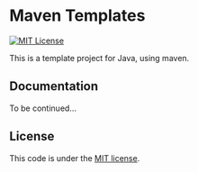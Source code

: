
Maven Templates
===============

[![MIT License](https://img.shields.io/github/license/Scott-Lau/maven-templates)][license]

This is a template project for Java, using maven.

Documentation
-------------

To be continued...

License
-------
This code is under the [MIT license][license].


[home]: https://github.com/Scott-Lau/maven-templates
[license]: https://opensource.org/licenses/MIT
